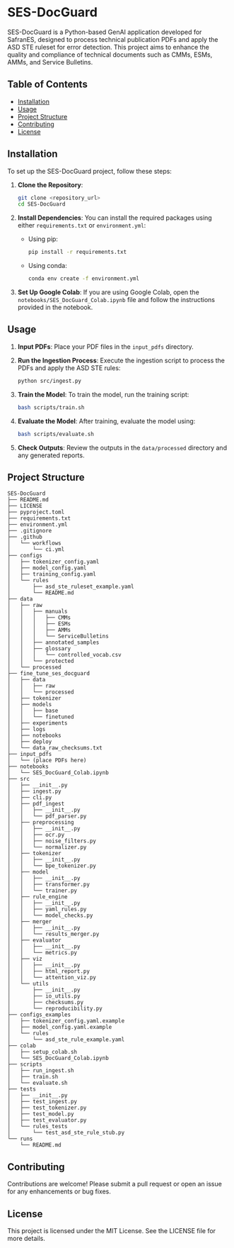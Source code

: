 # SES-DocGuard

SES-DocGuard is a Python-based GenAI application developed for SafranES, designed to process technical publication PDFs and apply the ASD STE ruleset for error detection. This project aims to enhance the quality and compliance of technical documents such as CMMs, ESMs, AMMs, and Service Bulletins.

## Table of Contents

- [Installation](#installation)
- [Usage](#usage)
- [Project Structure](#project-structure)
- [Contributing](#contributing)
- [License](#license)

## Installation

To set up the SES-DocGuard project, follow these steps:

1. **Clone the Repository**:
   ```bash
   git clone <repository_url>
   cd SES-DocGuard
   ```

2. **Install Dependencies**:
   You can install the required packages using either `requirements.txt` or `environment.yml`:
   - Using pip:
     ```bash
     pip install -r requirements.txt
     ```
   - Using conda:
     ```bash
     conda env create -f environment.yml
     ```

3. **Set Up Google Colab**:
   If you are using Google Colab, open the `notebooks/SES_DocGuard_Colab.ipynb` file and follow the instructions provided in the notebook.

## Usage

1. **Input PDFs**: Place your PDF files in the `input_pdfs` directory.

2. **Run the Ingestion Process**:
   Execute the ingestion script to process the PDFs and apply the ASD STE rules:
   ```bash
   python src/ingest.py
   ```

3. **Train the Model**:
   To train the model, run the training script:
   ```bash
   bash scripts/train.sh
   ```

4. **Evaluate the Model**:
   After training, evaluate the model using:
   ```bash
   bash scripts/evaluate.sh
   ```

5. **Check Outputs**: Review the outputs in the `data/processed` directory and any generated reports.

## Project Structure

```
SES-DocGuard
├── README.md
├── LICENSE
├── pyproject.toml
├── requirements.txt
├── environment.yml
├── .gitignore
├── .github
│   └── workflows
│       └── ci.yml
├── configs
│   ├── tokenizer_config.yaml
│   ├── model_config.yaml
│   ├── training_config.yaml
│   └── rules
│       ├── asd_ste_ruleset_example.yaml
│       └── README.md
├── data
│   ├── raw
│   │   ├── manuals
│   │   │   ├── CMMs
│   │   │   ├── ESMs
│   │   │   ├── AMMs
│   │   │   └── ServiceBulletins
│   │   ├── annotated_samples
│   │   ├── glossary
│   │   │   └── controlled_vocab.csv
│   │   └── protected
│   └── processed
├── fine_tune_ses_docguard
│   ├── data
│   │   ├── raw
│   │   └── processed
│   ├── tokenizer
│   ├── models
│   │   ├── base
│   │   └── finetuned
│   ├── experiments
│   ├── logs
│   ├── notebooks
│   ├── deploy
│   └── data_raw_checksums.txt
├── input_pdfs
│   └── (place PDFs here)
├── notebooks
│   └── SES_DocGuard_Colab.ipynb
├── src
│   ├── __init__.py
│   ├── ingest.py
│   ├── cli.py
│   ├── pdf_ingest
│   │   ├── __init__.py
│   │   └── pdf_parser.py
│   ├── preprocessing
│   │   ├── __init__.py
│   │   ├── ocr.py
│   │   ├── noise_filters.py
│   │   └── normalizer.py
│   ├── tokenizer
│   │   ├── __init__.py
│   │   └── bpe_tokenizer.py
│   ├── model
│   │   ├── __init__.py
│   │   ├── transformer.py
│   │   └── trainer.py
│   ├── rule_engine
│   │   ├── __init__.py
│   │   ├── yaml_rules.py
│   │   └── model_checks.py
│   ├── merger
│   │   ├── __init__.py
│   │   └── results_merger.py
│   ├── evaluator
│   │   ├── __init__.py
│   │   └── metrics.py
│   ├── viz
│   │   ├── __init__.py
│   │   ├── html_report.py
│   │   └── attention_viz.py
│   └── utils
│       ├── __init__.py
│       ├── io_utils.py
│       ├── checksums.py
│       └── reproducibility.py
├── configs_examples
│   ├── tokenizer_config.yaml.example
│   ├── model_config.yaml.example
│   └── rules
│       └── asd_ste_rule_example.yaml
├── colab
│   ├── setup_colab.sh
│   └── SES_DocGuard_Colab.ipynb
├── scripts
│   ├── run_ingest.sh
│   ├── train.sh
│   └── evaluate.sh
├── tests
│   ├── __init__.py
│   ├── test_ingest.py
│   ├── test_tokenizer.py
│   ├── test_model.py
│   ├── test_evaluator.py
│   └── rules_tests
│       └── test_asd_ste_rule_stub.py
└── runs
    └── README.md
```

## Contributing

Contributions are welcome! Please submit a pull request or open an issue for any enhancements or bug fixes.

## License

This project is licensed under the MIT License. See the LICENSE file for more details.